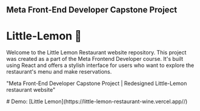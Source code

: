 ## Meta Front-End Developer Capstone Project

# Little-Lemon 🍋

<p>
Welcome to the Little Lemon Restaurant website repository. This project was created as a part of the Meta Frontend Developer course. It's built using React and offers a stylish interface for users who want to explore the restaurant's menu and make reservations.
</p>
<p>"Meta Front-End Developer Capstone Project | Redesigned Little-Lemon restaurant website"</p>
# Demo: [Little Lemon](https://little-lemon-restaurant-wine.vercel.app//)
